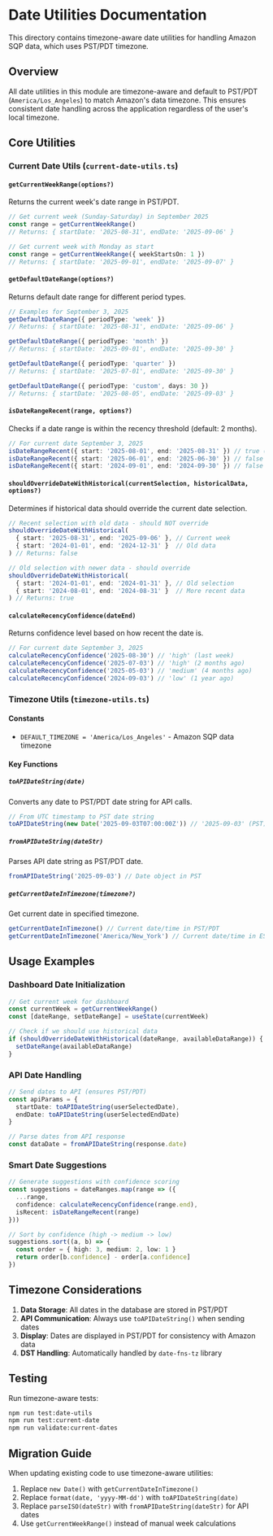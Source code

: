 # Date Utilities Documentation

This directory contains timezone-aware date utilities for handling Amazon SQP data, which uses PST/PDT timezone.

## Overview

All date utilities in this module are timezone-aware and default to PST/PDT (`America/Los_Angeles`) to match Amazon's data timezone. This ensures consistent date handling across the application regardless of the user's local timezone.

## Core Utilities

### Current Date Utils (`current-date-utils.ts`)

#### `getCurrentWeekRange(options?)`
Returns the current week's date range in PST/PDT.

```typescript
// Get current week (Sunday-Saturday) in September 2025
const range = getCurrentWeekRange()
// Returns: { startDate: '2025-08-31', endDate: '2025-09-06' }

// Get current week with Monday as start
const range = getCurrentWeekRange({ weekStartsOn: 1 })
// Returns: { startDate: '2025-09-01', endDate: '2025-09-07' }
```

#### `getDefaultDateRange(options?)`
Returns default date range for different period types.

```typescript
// Examples for September 3, 2025
getDefaultDateRange({ periodType: 'week' })
// Returns: { startDate: '2025-08-31', endDate: '2025-09-06' }

getDefaultDateRange({ periodType: 'month' })
// Returns: { startDate: '2025-09-01', endDate: '2025-09-30' }

getDefaultDateRange({ periodType: 'quarter' })
// Returns: { startDate: '2025-07-01', endDate: '2025-09-30' }

getDefaultDateRange({ periodType: 'custom', days: 30 })
// Returns: { startDate: '2025-08-05', endDate: '2025-09-03' }
```

#### `isDateRangeRecent(range, options?)`
Checks if a date range is within the recency threshold (default: 2 months).

```typescript
// For current date September 3, 2025
isDateRangeRecent({ start: '2025-08-01', end: '2025-08-31' }) // true (1 month ago)
isDateRangeRecent({ start: '2025-06-01', end: '2025-06-30' }) // false (3 months ago)
isDateRangeRecent({ start: '2024-09-01', end: '2024-09-30' }) // false (1 year ago)
```

#### `shouldOverrideDateWithHistorical(currentSelection, historicalData, options?)`
Determines if historical data should override the current date selection.

```typescript
// Recent selection with old data - should NOT override
shouldOverrideDateWithHistorical(
  { start: '2025-08-31', end: '2025-09-06' }, // Current week
  { start: '2024-01-01', end: '2024-12-31' }  // Old data
) // Returns: false

// Old selection with newer data - should override
shouldOverrideDateWithHistorical(
  { start: '2024-01-01', end: '2024-01-31' }, // Old selection
  { start: '2024-08-01', end: '2024-08-31' }  // More recent data
) // Returns: true
```

#### `calculateRecencyConfidence(dateEnd)`
Returns confidence level based on how recent the date is.

```typescript
// For current date September 3, 2025
calculateRecencyConfidence('2025-08-30') // 'high' (last week)
calculateRecencyConfidence('2025-07-03') // 'high' (2 months ago)
calculateRecencyConfidence('2025-05-03') // 'medium' (4 months ago)
calculateRecencyConfidence('2024-09-03') // 'low' (1 year ago)
```

### Timezone Utils (`timezone-utils.ts`)

#### Constants
- `DEFAULT_TIMEZONE = 'America/Los_Angeles'` - Amazon SQP data timezone

#### Key Functions

##### `toAPIDateString(date)`
Converts any date to PST/PDT date string for API calls.

```typescript
// From UTC timestamp to PST date string
toAPIDateString(new Date('2025-09-03T07:00:00Z')) // '2025-09-03' (PST)
```

##### `fromAPIDateString(dateStr)`
Parses API date string as PST/PDT date.

```typescript
fromAPIDateString('2025-09-03') // Date object in PST
```

##### `getCurrentDateInTimezone(timezone?)`
Get current date in specified timezone.

```typescript
getCurrentDateInTimezone() // Current date/time in PST/PDT
getCurrentDateInTimezone('America/New_York') // Current date/time in EST/EDT
```

## Usage Examples

### Dashboard Date Initialization
```typescript
// Get current week for dashboard
const currentWeek = getCurrentWeekRange()
const [dateRange, setDateRange] = useState(currentWeek)

// Check if we should use historical data
if (shouldOverrideDateWithHistorical(dateRange, availableDataRange)) {
  setDateRange(availableDataRange)
}
```

### API Date Handling
```typescript
// Send dates to API (ensures PST/PDT)
const apiParams = {
  startDate: toAPIDateString(userSelectedDate),
  endDate: toAPIDateString(userSelectedEndDate)
}

// Parse dates from API response
const dataDate = fromAPIDateString(response.date)
```

### Smart Date Suggestions
```typescript
// Generate suggestions with confidence scoring
const suggestions = dateRanges.map(range => ({
  ...range,
  confidence: calculateRecencyConfidence(range.end),
  isRecent: isDateRangeRecent(range)
}))

// Sort by confidence (high -> medium -> low)
suggestions.sort((a, b) => {
  const order = { high: 3, medium: 2, low: 1 }
  return order[b.confidence] - order[a.confidence]
})
```

## Timezone Considerations

1. **Data Storage**: All dates in the database are stored in PST/PDT
2. **API Communication**: Always use `toAPIDateString()` when sending dates
3. **Display**: Dates are displayed in PST/PDT for consistency with Amazon data
4. **DST Handling**: Automatically handled by `date-fns-tz` library

## Testing

Run timezone-aware tests:
```bash
npm run test:date-utils
npm run test:current-date
npm run validate:current-dates
```

## Migration Guide

When updating existing code to use timezone-aware utilities:

1. Replace `new Date()` with `getCurrentDateInTimezone()`
2. Replace `format(date, 'yyyy-MM-dd')` with `toAPIDateString(date)`
3. Replace `parseISO(dateStr)` with `fromAPIDateString(dateStr)` for API dates
4. Use `getCurrentWeekRange()` instead of manual week calculations
